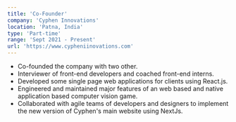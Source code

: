 ```yaml
---
title: 'Co-Founder'
company: 'Cyphen Innovations'
location: 'Patna, India'
type: 'Part-time'
range: 'Sept 2021 - Present'
url: 'https://www.cypheniinovations.com'
---
```


- Co-founded the company with two other.
- Interviewer of front-end developers and coached front-end interns.
- Developed some single page web applications for clients using React.js.
- Engineered and maintained major features of an web based and native application based computer vision game.
- Collaborated with agile teams of developers and designers to implement the new version of Cyphen's main website using NextJs.
